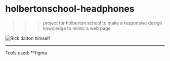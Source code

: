 # holbertonschool-headphones
>>> project for holberton school to make a responsive design knwoledge to mimic a web page 

![Rick dalton himself](https://media0.giphy.com/media/igPdPWOEEMCXzOSeRi/giphy.gif?cid=ecf05e473v4dg4po14zclf8m2ikg35i3xtzpoie4v2m8ecov&rid=giphy.gif&ct=g)
<br>
<hr>
Tools used: **figma
